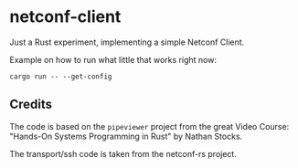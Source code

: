 # netconf-client

Just a Rust experiment, implementing a simple Netconf Client.

Example on how to run what little that works right now:

    cargo run -- --get-config

## Credits

The code is based on the `pipeviewer` project from the great
Video Course: "Hands-On Systems Programming in Rust" by Nathan Stocks.

The transport/ssh code is taken from the netconf-rs project.
